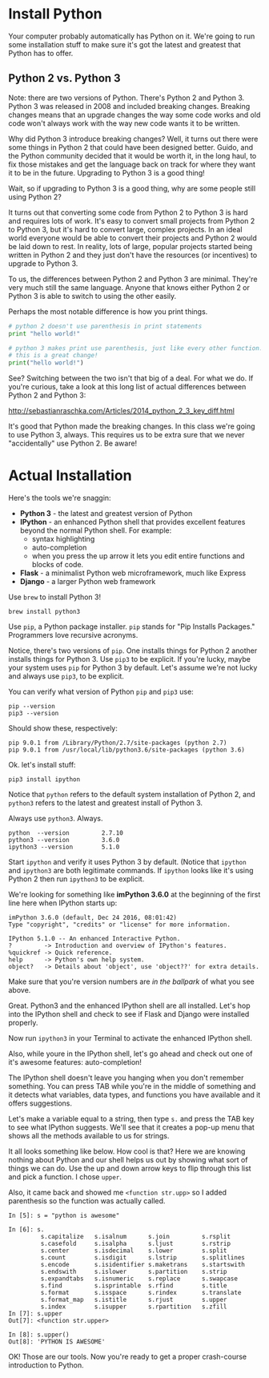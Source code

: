 # Install Python
Your computer probably automatically has Python on it. We're going to run
some installation stuff to make sure it's got the latest and greatest
that Python has to offer.

## Python 2 vs. Python 3
Note: there are two versions of Python. There's Python 2 and Python 3. Python 3
was released in 2008 and included breaking changes. Breaking changes means that
an upgrade changes the way some code works and old code won't always work with
the way new code wants it to be written.

Why did Python 3 introduce breaking changes? Well, it turns out there were some
things in Python 2 that could have been designed better. Guido, and the Python
community decided that it would be worth it, in the long haul, to fix those
mistakes and get the language back on track for where they want it to be in
the future. Upgrading to Python 3 is a good thing!

Wait, so if upgrading to Python 3 is a good thing, why are some people still
using Python 2?

It turns out that converting some code from Python 2 to Python 3 is hard and
requires lots of work. It's easy to convert small projects from Python 2 to
Python 3, but it's hard to convert large, complex projects. In an ideal world
everyone would be able to convert their projects and Python 2 would be laid
down to rest. In reality, lots of large, popular projects started being
written in Python 2 and they just don't have the resources (or incentives)
to upgrade to Python 3.

To us, the differences between Python 2 and Python 3 are minimal. They're very
much still the same language. Anyone that knows either Python 2 or Python 3
is able to switch to using the other easily.

Perhaps the most notable difference is how you print things.

```python
# python 2 doesn't use parenthesis in print statements
print "hello world!"

# python 3 makes print use parenthesis, just like every other function.
# this is a great change!
print("hello world!")
```

See? Switching between the two isn't that big of a deal. For what we do. If
you're curious, take a look at this long list of actual differences between
Python 2 and Python 3:

<http://sebastianraschka.com/Articles/2014_python_2_3_key_diff.html>

It's good that Python made the breaking changes. In this class we're going to
use Python 3, always. This requires us to be extra sure that we never
"accidentally" use Python 2. Be aware!

# Actual Installation
Here's the tools we're snaggin:

* **Python 3** - the latest and greatest version of Python
* **IPython**  - an enhanced Python shell that provides excellent features
  beyond the normal Python shell. For example:
  * syntax highlighting
  * auto-completion
  * when you press the up arrow it lets you edit entire functions and blocks
    of code.
* **Flask** - a minimalist Python web microframework, much like Express
* **Django** - a larger Python web framework

Use `brew` to install Python 3!

```
brew install python3
```

Use `pip`, a Python package installer. `pip` stands for "Pip Installs
Packages." Programmers love recursive acronyms.

Notice, there's two versions of `pip`. One installs things for Python 2
another installs things for Python 3. Use `pip3` to be explicit. If you're
lucky, maybe your system uses `pip` for Python 3 by default. Let's assume
we're not lucky and always use `pip3`, to be explicit.

You can verify what version of Python `pip` and `pip3` use:

```
pip --version
pip3 --version
```

Should show these, respectively:

```
pip 9.0.1 from /Library/Python/2.7/site-packages (python 2.7)
pip 9.0.1 from /usr/local/lib/python3.6/site-packages (python 3.6)
```

Ok. let's install stuff:

```
pip3 install ipython
```

Notice that `python` refers to the default system installation of Python 2,
and `python3` refers to the latest and greatest install of Python 3.

Always use `python3`. Always.

```
python  --version         2.7.10
python3 --version         3.6.0
ipython3 --version        5.1.0
```

Start `ipython` and verify it uses Python 3 by default. (Notice that `ipython`
and `ipython3` are both legitimate commands. If `ipython` looks like it's using
Python 2 then run `ipython3` to be explicit.

We're looking for something like **imPython 3.6.0** at the beginning of the first
line here when IPython starts up:

```
imPython 3.6.0 (default, Dec 24 2016, 08:01:42)
Type "copyright", "credits" or "license" for more information.

IPython 5.1.0 -- An enhanced Interactive Python.
?         -> Introduction and overview of IPython's features.
%quickref -> Quick reference.
help      -> Python's own help system.
object?   -> Details about 'object', use 'object??' for extra details.
```

Make sure that you're version numbers are *in the ballpark* of what you see above.

Great. Python3 and the enhanced IPython shell are all installed. Let's hop into
the IPython shell and check to see if Flask and Django were installed properly.

Now run `ipython3` in your Terminal to activate the enhanced IPython shell.

Also, while youre in the IPython shell, let's go ahead and check out one
of it's awesome features: auto-completion!

The IPython shell doesn't leave you hanging when you don't remember something.
You can press TAB while you're in the middle of something and it detects
what variables, data types, and functions you have available and it offers
suggestions.

Let's make a variable equal to a string, then type `s.` and press the
TAB key to see what IPython suggests. We'll see that it creates a pop-up
menu that shows all the methods available to us for strings.

It all looks something like below. How cool is that? Here we are knowing
nothing about Python and our shell helps us out by showing what sort of
things we can do. Use the up and down arrow keys to flip through this
list and pick a function. I chose `upper`.

Also, it came back and showed me `<function str.upp>` so I added parenthesis
so the function was actually called.

```
In [5]: s = "python is awesome"

In [6]: s.
         s.capitalize   s.isalnum      s.join         s.rsplit
         s.casefold     s.isalpha      s.ljust        s.rstrip
         s.center       s.isdecimal    s.lower        s.split
         s.count        s.isdigit      s.lstrip       s.splitlines
         s.encode       s.isidentifier s.maketrans    s.startswith
         s.endswith     s.islower      s.partition    s.strip
         s.expandtabs   s.isnumeric    s.replace      s.swapcase
         s.find         s.isprintable  s.rfind        s.title
         s.format       s.isspace      s.rindex       s.translate
         s.format_map   s.istitle      s.rjust        s.upper
         s.index        s.isupper      s.rpartition   s.zfill
In [7]: s.upper
Out[7]: <function str.upper>

In [8]: s.upper()
Out[8]: 'PYTHON IS AWESOME'
```

OK! Those are our tools. Now you're ready to get a proper crash-course
introduction to Python.
